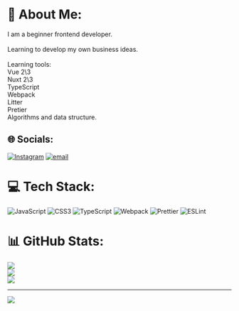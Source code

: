 # 💫 About Me:
I am a beginner frontend developer.<br><br>Learning to develop my own business ideas.<br><br>Learning tools:<br>Vue 2\3<br>Nuxt 2\3<br>TypeScript<br>Webpack<br>Litter<br>Pretier<br>Algorithms and data structure.


## 🌐 Socials:
[![Instagram](https://img.shields.io/badge/Instagram-%23E4405F.svg?logo=Instagram&logoColor=white)](https://instagram.com/mazaev.mazai) [![email](https://img.shields.io/badge/Email-D14836?logo=gmail&logoColor=white)](mailto:vlad3eko@gmail.com) 

# 💻 Tech Stack:
![JavaScript](https://img.shields.io/badge/javascript-%23323330.svg?style=for-the-badge&logo=javascript&logoColor=%23F7DF1E) ![CSS3](https://img.shields.io/badge/css3-%231572B6.svg?style=for-the-badge&logo=css3&logoColor=white) ![TypeScript](https://img.shields.io/badge/typescript-%23007ACC.svg?style=for-the-badge&logo=typescript&logoColor=white) ![Webpack](https://img.shields.io/badge/webpack-%238DD6F9.svg?style=for-the-badge&logo=webpack&logoColor=black) ![Prettier](https://img.shields.io/badge/prettier-%23F7B93E.svg?style=for-the-badge&logo=prettier&logoColor=black) ![ESLint](https://img.shields.io/badge/ESLint-4B3263?style=for-the-badge&logo=eslint&logoColor=white)
# 📊 GitHub Stats:
![](https://github-readme-stats.vercel.app/api?username=vlad3eko&theme=dark&hide_border=false&include_all_commits=false&count_private=false)<br/>
![](https://nirzak-streak-stats.vercel.app/?user=vlad3eko&theme=dark&hide_border=false)<br/>
![](https://github-readme-stats.vercel.app/api/top-langs/?username=vlad3eko&theme=dark&hide_border=false&include_all_commits=false&count_private=false&layout=compact)

---
[![](https://visitcount.itsvg.in/api?id=vlad3eko&icon=0&color=0)](https://visitcount.itsvg.in)

<!-- Proudly created with GPRM ( https://gprm.itsvg.in ) -->
